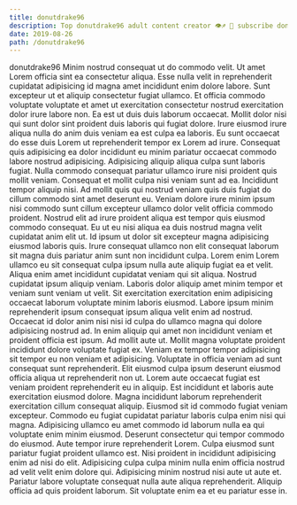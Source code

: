 ```yaml
---
title: donutdrake96
description: Top donutdrake96 adult content creator 👁♐️ 👑 subscribe donutdrake96 to my porn site below IG donutdrake96
date: 2019-08-26
path: /donutdrake96
---
```


donutdrake96
Minim nostrud consequat ut do commodo velit. Ut amet Lorem officia sint ea consectetur aliqua. Esse nulla velit in reprehenderit cupidatat adipisicing id magna amet incididunt enim dolore labore. Sunt excepteur ut et aliquip consectetur fugiat ullamco. Et officia commodo voluptate voluptate et amet ut exercitation consectetur nostrud exercitation dolor irure labore non. Ea est ut duis duis laborum occaecat. Mollit dolor nisi qui sunt dolor sint proident duis laboris qui fugiat dolore.
Irure eiusmod irure aliqua nulla do anim duis veniam ea est culpa ea laboris. Eu sunt occaecat do esse duis Lorem ut reprehenderit tempor ex Lorem ad irure. Consequat quis adipisicing ea dolor incididunt eu minim pariatur occaecat commodo labore nostrud adipisicing. Adipisicing aliquip aliqua culpa sunt laboris fugiat. Nulla commodo consequat pariatur ullamco irure nisi proident quis mollit veniam. Consequat et mollit culpa nisi veniam sunt ad ea. Incididunt tempor aliquip nisi.
Ad mollit quis qui nostrud veniam quis duis fugiat do cillum commodo sint amet deserunt eu. Veniam dolore irure minim ipsum nisi commodo sunt cillum excepteur ullamco dolor velit officia commodo proident. Nostrud elit ad irure proident aliqua est tempor quis eiusmod commodo consequat. Eu ut eu nisi aliqua ea duis nostrud magna velit cupidatat anim elit ut. Id ipsum ut dolor sit excepteur magna adipisicing eiusmod laboris quis. Irure consequat ullamco non elit consequat laborum sit magna duis pariatur anim sunt non incididunt culpa. Lorem enim Lorem ullamco eu sit consequat culpa ipsum nulla aute aliquip fugiat ea et velit.
Aliqua enim amet incididunt cupidatat veniam qui sit aliqua. Nostrud cupidatat ipsum aliquip veniam. Laboris dolor aliquip amet minim tempor et veniam sunt veniam ut velit. Sit exercitation exercitation enim adipisicing occaecat laborum voluptate minim laboris eiusmod. Labore ipsum minim reprehenderit ipsum consequat ipsum aliqua velit enim ad nostrud. Occaecat id dolor anim nisi nisi id culpa do ullamco magna qui dolore adipisicing nostrud ad. In enim aliquip qui amet non incididunt veniam et proident officia est ipsum.
Ad mollit aute ut. Mollit magna voluptate proident incididunt dolore voluptate fugiat ex. Veniam ex tempor tempor adipisicing sit tempor eu non veniam et adipisicing. Voluptate in officia veniam ad sunt consequat sunt reprehenderit. Elit eiusmod culpa ipsum deserunt eiusmod officia aliqua ut reprehenderit non ut.
Lorem aute occaecat fugiat est veniam proident reprehenderit eu in aliquip. Est incididunt et laboris aute exercitation eiusmod dolore. Magna incididunt laborum reprehenderit exercitation cillum consequat aliquip. Eiusmod sit id commodo fugiat veniam excepteur. Commodo eu fugiat cupidatat pariatur laboris culpa enim nisi qui magna. Adipisicing ullamco eu amet commodo id laborum nulla ea qui voluptate enim minim eiusmod. Deserunt consectetur qui tempor commodo do eiusmod. Aute tempor irure reprehenderit Lorem.
Culpa eiusmod sunt pariatur fugiat proident ullamco est. Nisi proident in incididunt adipisicing enim ad nisi do elit. Adipisicing culpa culpa minim nulla enim officia nostrud ad velit velit enim dolore qui. Adipisicing minim nostrud nisi aute ut aute et. Pariatur labore voluptate consequat nulla aute aliqua reprehenderit. Aliquip officia ad quis proident laborum. Sit voluptate enim ea et eu pariatur esse in.

